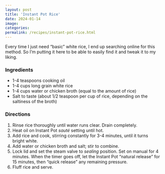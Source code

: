 ```yaml
---
layout: post
title: 'Instant Pot Rice'
date: 2024-01-14
image:
categories:
permalink: /recipes/instant-pot-rice.html
---
```


Every time I just need “basic” white rice, I end up searching online for this method. So I’m putting it here to be able to easily find it and tweak it to my liking.

### Ingredients

- 1-4 teaspoons cooking oil
- 1-4 cups long grain white rice
- 1-4 cups water or chicken broth (equal to the amount of rice)
- Salt to taste (about 1/2 teaspoon per cup of rice, depending on the saltiness of the broth)

### Directions

1. Rinse rice thoroughly until water runs clear. Drain completely.
2. Heat oil on Instant Pot _sauté_ setting until hot.
3. Add rice and cook, stirring constantly for 3-4 minutes, until it turns bright white.
4. Add water or chicken broth and salt; stir to combine.
5. Lock lid and set the steam valve to _sealing_ position. Set on manual for 4 minutes. When the timer goes off, let the Instant Pot “natural release” for 15 minutes, then “quick release” any remaining pressure.
6. Fluff rice and serve.
